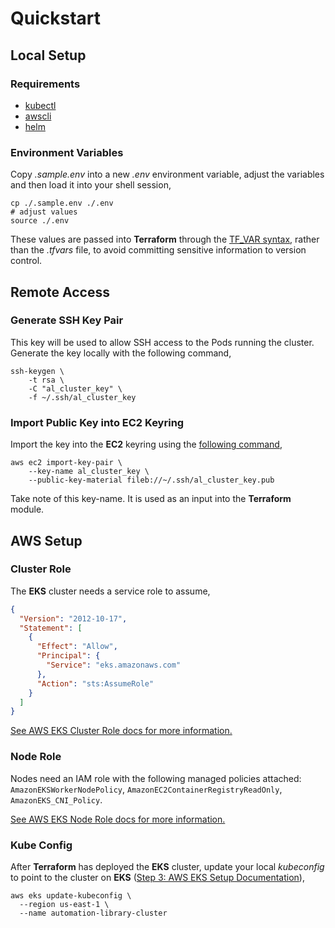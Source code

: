 # Quickstart 

## Local Setup

### Requirements
- [kubectl]()
- [awscli]()
- [helm]()
  
### Environment Variables

Copy _.sample.env_ into a new _.env_ environment variable, adjust the variables and then load it into your shell session,

```shell
cp ./.sample.env ./.env
# adjust values
source ./.env
```

These values are passed into **Terraform** through the [TF_VAR syntax](https://www.terraform.io/cli/config/environment-variables), rather than the _.tfvars_ file, to avoid committing sensitive information to version control.

## Remote Access

### Generate SSH Key Pair

This key will be used to allow SSH access to the Pods running the cluster. Generate the key locally with the following command,

```shell
ssh-keygen \
    -t rsa \
    -C "al_cluster_key" \
    -f ~/.ssh/al_cluster_key
```

### Import Public Key into EC2 Keyring

Import the key into the **EC2** keyring using the [following command](https://docs.aws.amazon.com/cli/latest/reference/ec2/import-key-pair.html),

```shell
aws ec2 import-key-pair \
    --key-name al_cluster_key \
    --public-key-material fileb://~/.ssh/al_cluster_key.pub
```

Take note of this key-name. It is used as an input into the **Terraform** module.

## AWS Setup

### Cluster Role

The **EKS** cluster needs a service role to assume, 

```json
{
  "Version": "2012-10-17",
  "Statement": [
    {
      "Effect": "Allow",
      "Principal": {
        "Service": "eks.amazonaws.com"
      },
      "Action": "sts:AssumeRole"
    }
  ]
}
```

[See AWS EKS Cluster Role docs for more information.](https://docs.aws.amazon.com/eks/latest/userguide/service_IAM_role.html)

### Node Role

Nodes need an IAM role with the following managed policies attached: `AmazonEKSWorkerNodePolicy`, `AmazonEC2ContainerRegistryReadOnly`, `AmazonEKS_CNI_Policy`. 

[See AWS EKS Node Role docs for more information.](https://docs.aws.amazon.com/eks/latest/userguide/create-node-role.html)

### Kube Config

After **Terraform** has deployed the **EKS** cluster, update your local _kubeconfig_ to point to the cluster on **EKS** ([Step 3: AWS EKS Setup Documentation](https://docs.aws.amazon.com/eks/latest/userguide/create-cluster.html)),

```shell
aws eks update-kubeconfig \
  --region us-east-1 \
  --name automation-library-cluster
```